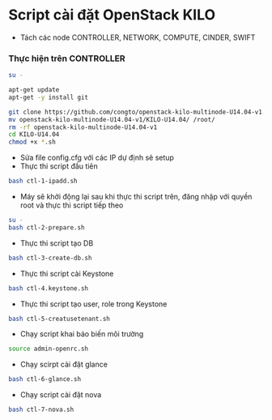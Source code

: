# Script cài đặt OpenStack KILO
- Tách các node CONTROLLER, NETWORK, COMPUTE, CINDER, SWIFT


### Thực hiện trên CONTROLLER

```sh
su -

apt-get update
apt-get -y install git

git clone https://github.com/congto/openstack-kilo-multinode-U14.04-v1.git
mv openstack-kilo-multinode-U14.04-v1/KILO-U14.04/ /root/
rm -rf openstack-kilo-multinode-U14.04-v1
cd KILO-U14.04
chmod +x *.sh

```

- Sửa file config.cfg với các IP dự định sẽ setup
- Thực thi script đầu tiên

```sh
bash ctl-1-ipadd.sh
```

- Máy sẽ khởi động lại sau khi thực thi script trên, đăng nhập với quyền root và thực thi script tiếp theo
```sh
su -
bash ctl-2-prepare.sh
```

- Thực thi script tạo DB
```sh
bash ctl-3-create-db.sh
```

- Thực thi script cài Keystone
```sh
bash ctl-4.keystone.sh
```

- Thực thi script tạo user, role trong Keystone
```sh
bash ctl-5-creatusetenant.sh
```

- Chạy script khai báo biến môi trường
```sh
source admin-openrc.sh
```

- Chạy scirpt cài đặt glance
```sh
bash ctl-6-glance.sh
```


- Chạy script cài đặt nova
```sh
bash ctl-7-nova.sh
```